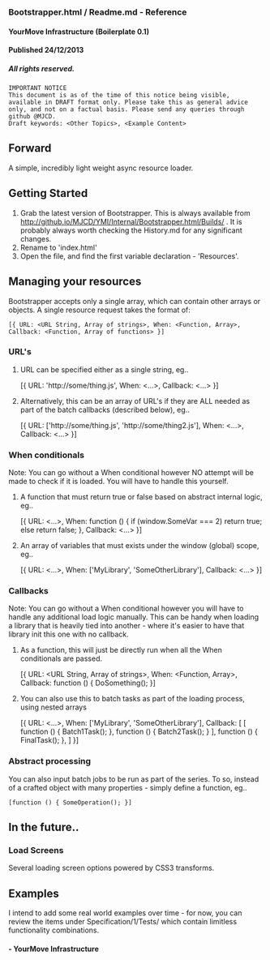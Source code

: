 ### Bootstrapper.html / Readme.md - Reference
#### YourMove Infrastructure (Boilerplate 0.1)
#### Published 24/12/2013
##### All rights reserved.

    IMPORTANT NOTICE
    This document is as of the time of this notice being visible, available in DRAFT format only. Please take this as general advice only, and not on a factual basis. Please send any queries through github @MJCD.
    Draft keywords: <Other Topics>, <Example Content>

## Forward

A simple, incredibly light weight async resource loader.

## Getting Started

1. Grab the latest version of Bootstrapper. This is always available from http://github.io/MJCD/YMI/Internal/Bootstrapper.html/Builds/ . It is probably always worth checking the History.md for any significant changes.
2. Rename to 'index.html'
3. Open the file, and find the first variable declaration - 'Resources'.

## Managing your resources

Bootstrapper accepts only a single array, which can contain other arrays or objects. A single resource request takes the format of:

    [{ URL: <URL String, Array of strings>, When: <Function, Array>, Callback: <Function, Array of functions> }]

### URL's

1. URL can be specified either as a single string, eg..

    [{ URL: 'http://some/thing.js', When: <...>, Callback: <...> }]

2. Alternatively, this can be an array of URL's if they are ALL needed as part of the batch callbacks (described below), eg..

    [{ URL: ['http://some/thing.js', 'http://some/thing2.js'], When: <...>, Callback: <...> }]

### When conditionals

Note: You can go without a When conditional however NO attempt will be made to check if it is loaded. You will have to handle this yourself.

1. A function that must return true or false based on abstract internal logic, eg..

    [{
    	URL: <...>,
    	When: function () { if (window.SomeVar === 2) return true; else return false; },
    	Callback: <...>
    }]

2. An array of variables that must exists under the window (global) scope, eg..

    [{
    	URL: <...>,
    	When: ['MyLibrary', 'SomeOtherLibrary'],
    	Callback: <...>
    }]

### Callbacks

Note: You can go without a When conditional however you will have to handle any additional load logic manually. This can be handy when loading a library that is heavily tied into another - where it's easier to have that library init this one with no callback.

1. As a function, this will just be directly run when all the When conditionals are passed.

    [{ URL: <URL String, Array of strings>, When: <Function, Array>, Callback: function () { DoSomething(); }]

2. You can also use this to batch tasks as part of the loading process, using nested arrays

    [{
    	URL: <...>,
    	When: ['MyLibrary', 'SomeOtherLibrary'],
    	Callback: [
            [
                function () { Batch1Task(); },
                function () { Batch2Task(); }
            ],
            function () { FinalTask(); },
    	]
    }]

### Abstract processing

You can also input batch jobs to be run as part of the series. To so, instead of a crafted object with many properties - simply define a function, eg..

    [function () { SomeOperation(); }]

## In the future..

### Load Screens

Several loading screen options powered by CSS3 transforms.

## Examples

I intend to add some real world examples over time - for now, you can review the items under Specification/1/Tests/ which contain limitless functionality combinations.

#### - YourMove Infrastructure